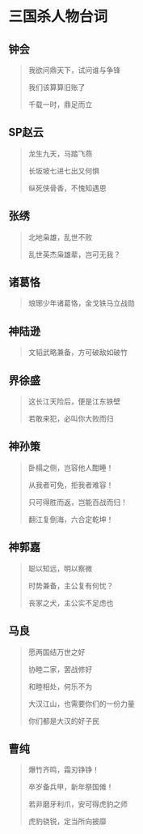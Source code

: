 # 三国杀人物台词

## 钟会
> 我欲问鼎天下，试问谁与争锋
> 
> 我们该算算旧账了
> 
> 千载一时，鼎足而立

## SP赵云
> 龙生九天，马踏飞燕
> 
> 长坂坡七进七出又何惧
> 
> 纵死侠骨香，不愧知遇恩


## 张绣
> 北地枭雄，乱世不败
> 
> 乱世英杰枭雄辈，岂可无我？

## 诸葛恪
> 琅琊少年诸葛恪，金戈铁马立战勋

## 神陆逊
> 文韬武略兼备，方可破敌如破竹

## 界徐盛
>这长江天险后，便是江东铁壁
>
>若敢来犯，必叫你大败而归

## 神孙策
> 卧榻之侧，岂容他人酣睡！
> 
> 从我者可免，拒我者难容！
> 
> 只可得胜而返，岂能百战而归！
> 
> 翻江复倒海，六合定乾坤！

## 神郭嘉
> 聪以知远，明以察微
> 
> 时势兼备，主公复有何忧？
> 
> 丧家之犬，主公实不足虑也

## 马良
> 愿两国结万世之好
> 
> 协睦二家，罢战修好
> 
> 和睦相处，何乐不为
> 
> 大汉江山，也需要你们的一份力量
> 
> 你们都是大汉的好子民

## 曹纯
> 爆竹齐鸣，霜刃铮铮！
> 
> 卒岁备兵甲，新年祭国傩！
> 
> 若非磨牙利爪，安可得虎豹之师
> 
> 虎豹骁锐，定当所向披靡